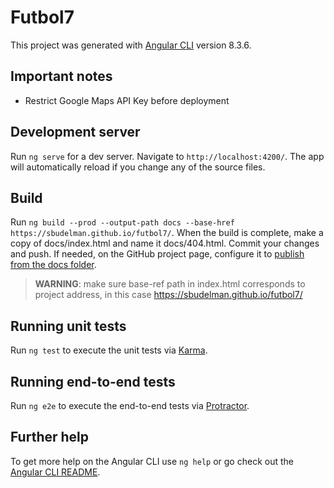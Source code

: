 # Futbol7

This project was generated with [Angular CLI](https://github.com/angular/angular-cli) version 8.3.6.

## Important notes

- Restrict Google Maps API Key before deployment

## Development server

Run `ng serve` for a dev server. Navigate to `http://localhost:4200/`. The app will automatically reload if you change any of the source files.

## Build

Run `ng build --prod --output-path docs --base-href https://sbudelman.github.io/futbol7/`. When the build is complete, make a copy of docs/index.html and name it docs/404.html. Commit your changes and push. If needed, on the GitHub project page, configure it to [publish from the docs folder](https://help.github.com/articles/configuring-a-publishing-source-for-github-pages/#publishing-your-github-pages-site-from-a-docs-folder-on-your-master-branch).

> **WARNING**: make sure base-ref path in index.html corresponds to project address, in this case https://sbudelman.github.io/futbol7/

## Running unit tests

Run `ng test` to execute the unit tests via [Karma](https://karma-runner.github.io).

## Running end-to-end tests

Run `ng e2e` to execute the end-to-end tests via [Protractor](http://www.protractortest.org/).

## Further help

To get more help on the Angular CLI use `ng help` or go check out the [Angular CLI README](https://github.com/angular/angular-cli/blob/master/README.md).
